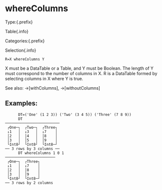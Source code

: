 # whereColumns

Type:{.prefix}

Table{.info}

Categories:{.prefix}

Selection{.info}

~~~
R=X whereColumns Y
~~~

X must be a DataTable or a Table, and Y must be Boolean. The length of Y must correspond to the
number of columns in X. R is a DataTable formed by selecting columns in X where Y is true.

See also: →[withColumns], →[withoutColumns]

## Examples:

~~~
      DT=('One' (1 2 3)) ('Two' (3 4 5)) ('Three' (7 8 9))
      DT
─────────────────────────
 ┌One─┐  ┌Two─┐  ┌Three┐
 ↓1   │  ↓3   │  ↓7    │
 │2   │  │4   │  │8    │
 │3   │  │5   │  │9    │
 └Int8┘  └Int8┘  └Int8─┘
── 3 rows by 3 columns ──
      DT whereColumns 1 0 1
───────────────────────
 ┌One─┐  ┌Three┐
 ↓1   │  ↓7    │
 │2   │  │8    │
 │3   │  │9    │
 └Int8┘  └Int8─┘
── 3 rows by 2 columns
~~~

